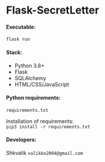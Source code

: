 # Flask-SecretLetter

#### Executable:
`flask run`

#### Stack:
* Python 3.8+
* Flask
* SQLAlchemy
* HTML/CSS/JavaScript

#### Python requirements:
`requirements.txt`

Installation of requirements:  
`pip3 install -r requirements.txt`

#### Developers:
Shkvalik
`valikko2004@gmail.com`
